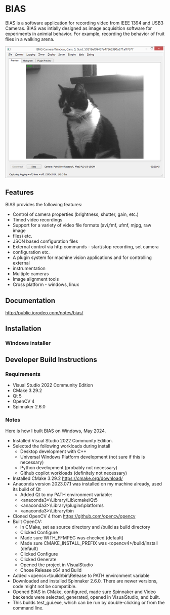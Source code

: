 # BIAS

BIAS is a software application for recording video from IEEE 1394 and USB3
Cameras.  BIAS was intially designed as image acquisition software for
experiments in animial behavior. For example, recording the behavior of fruit
flies in a walking arena. 

![Charlie the cat in BIAS](images/bias_charlie.png)


## Features

BIAS provides the following features: 

* Control of camera properties (brightness, shutter, gain, etc.)
* Timed video recordings
* Support for a variety of video file formats (avi,fmf, ufmf, mjpg, raw image
* files) etc. 
* JSON based configuration files 
* External control via http commands - start/stop recording, set camera
* configuration etc.
* A plugin system for machine vision applications and for controlling external
* instrumentation
* Multiple cameras
* Image alignment tools
* Cross platform - windows, linux


## Documentation

http://public.iorodeo.com/notes/bias/

## Installation

### Windows installer

## Developer Build Instructions

### Requirements
- Visual Studio 2022 Community Edition
- CMake 3.29.2
- Qt 5
- OpenCV 4
- Spinnaker 2.6.0 

### Notes
  
Here is how I built BIAS on Windows, May 2024. 

- Installed Visual Studio 2022 Community Edition.
- Selected the following workloads during install
    - Desktop development with C++
    - Universal Windows Platform development (not sure if this is necessary)
    - Python development (probably not necessary)
    - Github copilot workloads (definitely not necessary)
- Installed CMake 3.29.2 https://cmake.org/download/
- Anaconda version 2023.07.1 was installed on my machine already, used its build of Qt
  - Added Qt to my PATH environment variable:
  - \<anaconda3\>\Library\Lib\cmake\Qt5
  - \<anaconda3\>\Library\plugins\platforms
  - \<anaconda3\>\Library\bin
- Cloned OpenCV 4 from https://github.com/opencv/opencv
- Built OpenCV:
  - In CMake, set <opencv> as source directory and <opencv>/build as build directory
  - Clicked Configure
  - Made sure WITH_FFMPEG was checked (default)
  - Made sure CMAKE_INSTALL_PREFIX was \<opencv4\>/build/install (default)
  - Clicked Configure
  - Clicked Generate
  - Opened the project in VisualStudio
  - Chose Release x64 and Build
- Added \<opencv\>\build\bin\Release to PATH environment variable
- Downloaded and installed Spinnaker 2.6.0. There are newer versions, code might not be compatible.
- Opened BIAS in CMake, configured, made sure Spinnaker and Video backends were selected, generated, opened in VisualStudio, and built. 
- This builds test_gui.exe, which can be run by double-clicking or from the command line.
